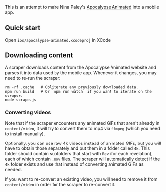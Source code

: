 This is an attempt to make Nina Paley's [Apocalypse Animated](https://apocalypseanimated.com) into a mobile app.

## Quick start

Open `ios/apocalypse-animated.xcodeproj` in XCode.

## Downloading content

A scraper downloads content from the Apocalypse Animated website and parses it into data used by the mobile app. Whenever it changes, you may need to re-run the scraper:

```
rm -rf .cache   # Obliterate any previously downloaded data.
npm run build   # Or `npm run watch` if you want to iterate on the scraper.
node scrape.js
```

### Converting videos

Note that if the scraper encounters any animated GIFs that aren't already in `content/video`, it will try to convert them to mp4 via `ffmpeg` (which you need to install manually).

Optionally, you can use raw 4k videos instead of animated GIFs, but you will have to obtain those separately and put them in a folder called `4k`.  This folder should contain subfolders that start with `Rev` (for each revelation), each of which contain `.mov` files.  The scraper will automatically detect if the `4k` folder exists and use that instead of converting animated GIFs as needed.

If you want to re-convert an existing video, you will need to remove it from `content/video` in order for the scraper to re-convert it.

